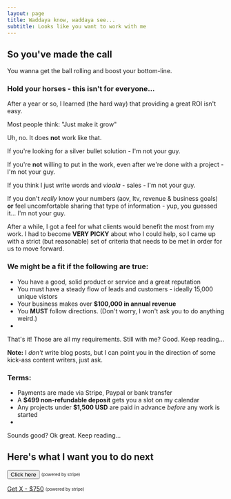 ```yaml
---
layout: page
title: Waddaya know, waddaya see... 
subtitle: Looks like you want to work with me
---
```


## So you've made the call

You wanna get the ball rolling and boost your bottom-line. 

### Hold your horses - this isn't for everyone...

After a year or so, I learned (the hard way) that providing a great ROI isn't easy. 

Most people think: "Just make it grow"

Uh, no. It does **not** work like that. 

If you're looking for a silver bullet solution - I'm not your guy. 

If you're **not** willing to put in the work, even after we're done with a project - I'm not your guy. 

If you think I just write words and *vioala* - sales - I'm not your guy. 

If you don't *really* know your numbers (aov, ltv, revenue & business goals) **or** feel uncomfortable sharing that type of information - yup, you guessed it... I'm not your guy. 

After a while, I got a feel for what clients would benefit the most from my work. I had to become **VERY PICKY** about who I could help, so I came up with a strict (but reasonable) set of criteria that needs to be met in order for us to move forward.

### We might be a fit if the following are true:

- You have a good, solid product or service and a great reputation
- You must have a steady flow of leads and customers - ideally 15,000 unique vistors
- Your business makes over **$100,000 in annual revenue**
- You **MUST** follow directions. (Don't worry, I won't ask you to do anything weird.)
- 


That's it! Those are all my requirements. Still with me? Good. Keep reading...


**Note:** I *don't* write blog posts, but I can point you in the direction of some kick-ass content writers, just ask.

### Terms:

- Payments are made via Stripe, Paypal or bank transfer 
- A **$499 non-refundable deposit** gets you a slot on my calendar 
- Any projects under **$1,500 USD** are paid in advance _before_ any work is started
- 

Sounds good? Ok great. Keep reading...

## Here's what I want you to do next



<button name="button">Click here</button>
<sub><sup>(powered by stripe)</sup></sub>

<a class="btn btn-success btn-lg get-started-btn" href="https://github.com/daattali/beautiful-jekyll#readme">Get X - $750</a>
<sub><sup>(powered by stripe)</sup></sub>
